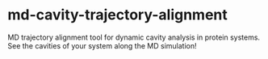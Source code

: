 # md-cavity-trajectory-alignment
MD trajectory alignment tool for dynamic cavity analysis in protein systems. See the cavities of your system along the MD simulation!
